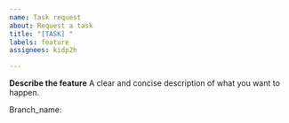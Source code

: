 ```yaml
---
name: Task request
about: Request a task
title: "[TASK] "
labels: feature
assignees: kidp2h

---
```


**Describe the feature**
A clear and concise description of what you want to happen.

Branch_name:
